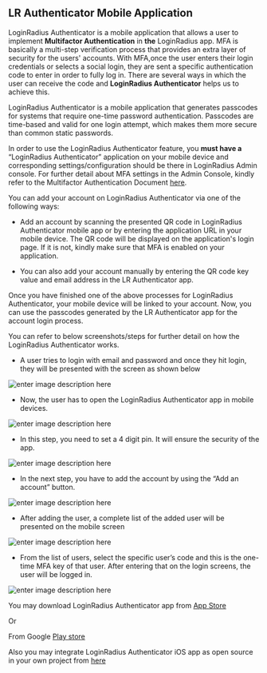 ## LR Authenticator Mobile Application

LoginRadius Authenticator is a mobile application that allows a user to implement **Multifactor Authentication** in **the** LoginRadius app. MFA is basically a multi-step verification process that provides an extra layer of security for the users' accounts. With MFA,once the user enters their login credentials or selects a social login, they are sent a specific authentication code to enter in order to fully log in. There are several ways in which the user can receive the code and **LoginRadius Authenticator** helps us to achieve this.

LoginRadius Authenticator is a mobile application that generates passcodes for systems that require one-time password authentication. Passcodes are time-based and valid for one login attempt, which makes them more secure than common static passwords.

In order to use the LoginRadius Authenticator feature, you **must have a** “LoginRadius Authenticator” application on your mobile device and corresponding settings/configuration should be there in LoginRadius Admin console. For further detail about MFA settings in the Admin Console, kindly refer to the Multifactor Authentication Document [here](https://www.loginradius.com/legacy/docs/api/v2/admin-console/platform-security/multi-factor-auth/).

You can add your account on LoginRadius Authenticator via one of the following ways:

- Add an account by scanning the presented QR code in LoginRadius Authenticator mobile app or by entering the application URL in your mobile device. The QR code will be displayed on the application's login page. If it is not, kindly make sure that MFA is enabled on your application.


 - You can also add your account manually by entering the QR code key value and email address in the LR Authenticator app. 

Once you have finished one of the above processes for LoginRadius Authenticator, your mobile device will be linked to your account. Now, you can use the passcodes generated by the LR Authenticator app for the account login process.

You can refer to below screenshots/steps for further detail on how the LoginRadius Authenticator works.

 - A user tries to login with email and password and once they hit login, they will be presented with the screen as shown below

![enter image description here](https://apidocs.lrcontent.com/images/lrapp1_309635dbacaa67718d2.53136488.png "enter image title here")


 - Now, the user has to open the LoginRadius Authenticator app in mobile devices.

 ![enter image description here](https://apidocs.lrcontent.com/images/LRapp2_289855dbacae1b33e43.07550858.png "enter image title here")




 - In this step, you need to set a 4 digit pin. It will ensure the security of the app. 

  ![enter image description here](https://apidocs.lrcontent.com/images/lrapp3_124055dbacb1d096903.91483359.png "enter image title here")





 - In the next step, you have to add the account by using the “Add an account” button.

 ![enter image description here](https://apidocs.lrcontent.com/images/lrapp4_162665dbacb6205d911.05919260.png "enter image title here")


 - After adding the user, a complete list of the added user will be presented on the mobile screen

 ![enter image description here](https://apidocs.lrcontent.com/images/lrapp5_74535dbacb8c1e5070.99722277.png "enter image title here")

 - From the list of users, select the specific user’s code and this is the one-time MFA key of that user. After entering that on the login screens, the user will be logged in.

 ![enter image description here](https://apidocs.lrcontent.com/images/lrapp6_205785dbacbc815cd34.86208059.png "enter image title here")

 You may download LoginRadius Authenticator app from [App Store](https://apps.apple.com/us/app/loginradius-authenticator/id1546040932)
 
 Or 
 
 From Google [Play store](https://play.google.com/store/apps/details?id=com.loginradius.authenticator)

 Also you may integrate LoginRadius Authenticator iOS app as open source in your own project from [here](https://github.com/LoginRadius/authenticator-ios)

